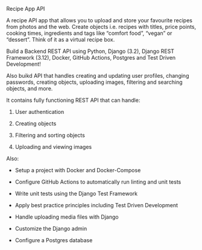Recipe App API

A recipe API app that allows you to upload and store your favourite recipes from photos and the web. Create objects i.e. recipes with titles, price points, cooking times, ingredients and tags like “comfort food”, “vegan” or “dessert”. 
Think of it as a virtual recipe box.

Build a Backend REST API using Python, Django (3.2), Django REST Framework (3.12), Docker, GitHub Actions, Postgres and Test Driven Development!

Also buikd API that handles creating and updating user profiles, changing passwords, creating objects, uploading images, filtering and searching objects, and more.


It contains fully functioning REST API that can handle:

1. User authentication

2. Creating objects

3. Filtering and sorting objects

4. Uploading and viewing images

Also:

- Setup a project with Docker and Docker-Compose

- Configure GitHub Actions to automatically run linting and unit tests

- Write unit tests using the Django Test Framework

- Apply best practice principles including Test Driven Development  

- Handle uploading media files with Django

- Customize the Django admin

- Configure a Postgres database

